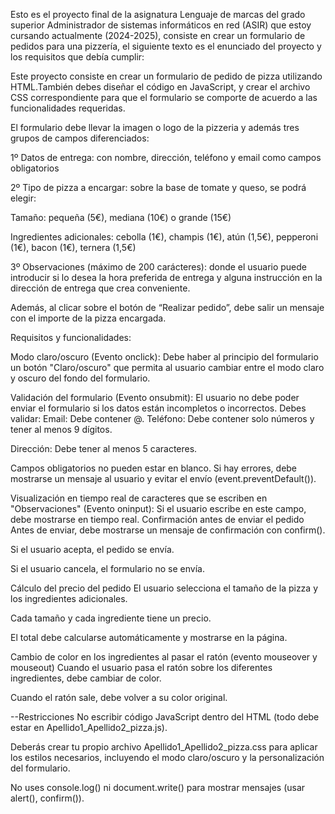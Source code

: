 Esto es el proyecto final de la asignatura Lenguaje de marcas del grado superior Administrador de sistemas informáticos en red (ASIR) que estoy cursando actualmente (2024-2025), consiste en crear un formulario de pedidos para una pizzería,
el siguiente texto es el enunciado del proyecto y los requisitos que debía cumplir:

Este proyecto consiste en crear un formulario de pedido de pizza utilizando HTML.También debes diseñar el código en JavaScript, y crear el archivo CSS correspondiente para que el formulario se comporte de acuerdo a las funcionalidades requeridas.

El formulario debe llevar la imagen o logo de la pizzeria y además tres grupos de campos diferenciados:

1º Datos de entrega: con nombre, dirección, teléfono y email como campos obligatorios

2º Tipo de pizza a encargar: sobre la base de tomate y queso, se podrá elegir:

Tamaño: pequeña (5€), mediana (10€) o grande (15€)

Ingredientes adicionales: cebolla (1€), champis (1€), atún (1,5€), pepperoni (1€), bacon (1€), ternera (1,5€)

3º Observaciones (máximo de 200 carácteres): donde el usuario puede introducir si lo desea la hora preferida de entrega y alguna instrucción en la dirección de entrega que crea conveniente.

Además,  al clicar sobre el botón de “Realizar pedido”, debe salir un mensaje con el importe de la pizza encargada.

Requisitos y funcionalidades:
 

Modo claro/oscuro (Evento onclick): Debe haber al principio del formulario un botón "Claro/oscuro" que permita al usuario cambiar entre el modo claro y oscuro del fondo del formulario.
 

Validación del formulario (Evento onsubmit): El usuario no debe poder enviar el formulario si los datos están incompletos o incorrectos. Debes validar:
Email: Debe contener @. 
Teléfono: Debe contener solo números y tener al menos 9 dígitos.

Dirección: Debe tener al menos 5 caracteres.

Campos obligatorios no pueden estar en blanco.
Si hay errores, debe mostrarse un mensaje al usuario y evitar el envío (event.preventDefault()).

 

Visualización en tiempo real de caracteres que se escriben en "Observaciones" (Evento oninput): Si el usuario escribe en este campo, debe mostrarse en tiempo real.
Confirmación antes de enviar el pedido
Antes de enviar, debe mostrarse un mensaje de confirmación con confirm().

Si el usuario acepta, el pedido se envía.

Si el usuario cancela, el formulario no se envía.

Cálculo del precio del pedido
El usuario selecciona el tamaño de la pizza y los ingredientes adicionales.

Cada tamaño y cada ingrediente tiene un precio.

El total debe calcularse automáticamente y mostrarse en la página.

Cambio de color en los ingredientes al pasar el ratón (evento mouseover y mouseout)
Cuando el usuario pasa el ratón sobre los diferentes ingredientes, debe cambiar de color.

Cuando el ratón sale, debe volver a su color original.

--Restricciones
No escribir código JavaScript dentro del HTML (todo debe estar en Apellido1_Apellido2_pizza.js).

Deberás crear tu propio archivo Apellido1_Apellido2_pizza.css para aplicar los estilos necesarios, incluyendo el modo claro/oscuro y la personalización del formulario.

No uses console.log() ni document.write() para mostrar mensajes (usar alert(), confirm()).
